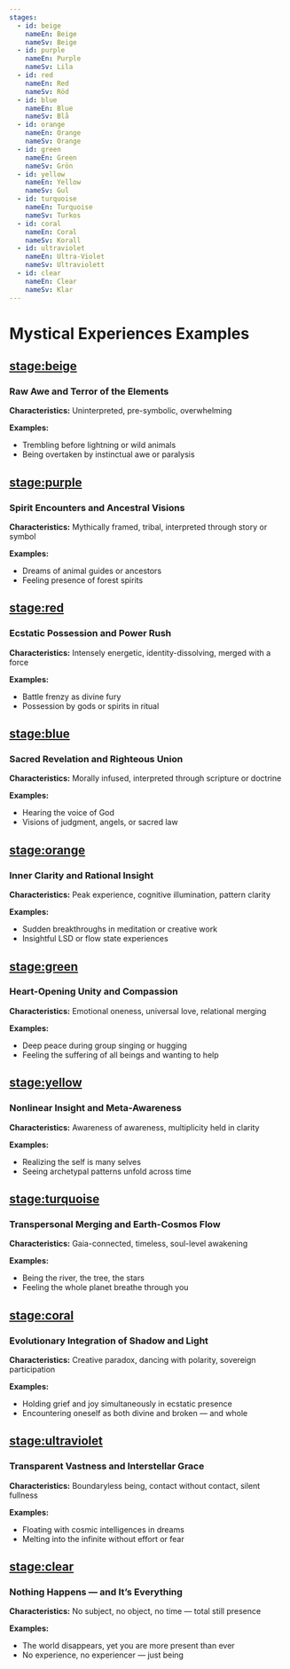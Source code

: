 ```yaml
---
stages:
  - id: beige
    nameEn: Beige
    nameSv: Beige
  - id: purple
    nameEn: Purple
    nameSv: Lila
  - id: red
    nameEn: Red
    nameSv: Röd
  - id: blue
    nameEn: Blue
    nameSv: Blå
  - id: orange
    nameEn: Orange
    nameSv: Orange
  - id: green
    nameEn: Green
    nameSv: Grön
  - id: yellow
    nameEn: Yellow
    nameSv: Gul
  - id: turquoise
    nameEn: Turquoise
    nameSv: Turkos
  - id: coral
    nameEn: Coral
    nameSv: Korall
  - id: ultraviolet
    nameEn: Ultra-Violet
    nameSv: Ultraviolett
  - id: clear
    nameEn: Clear
    nameSv: Klar
---
```


# Mystical Experiences Examples

## <stage:beige>

### Raw Awe and Terror of the Elements

**Characteristics:** Uninterpreted, pre-symbolic, overwhelming

**Examples:**
- Trembling before lightning or wild animals
- Being overtaken by instinctual awe or paralysis

## <stage:purple>

### Spirit Encounters and Ancestral Visions

**Characteristics:** Mythically framed, tribal, interpreted through story or symbol

**Examples:**
- Dreams of animal guides or ancestors
- Feeling presence of forest spirits

## <stage:red>

### Ecstatic Possession and Power Rush

**Characteristics:** Intensely energetic, identity-dissolving, merged with a force

**Examples:**
- Battle frenzy as divine fury
- Possession by gods or spirits in ritual

## <stage:blue>

### Sacred Revelation and Righteous Union

**Characteristics:** Morally infused, interpreted through scripture or doctrine

**Examples:**
- Hearing the voice of God
- Visions of judgment, angels, or sacred law

## <stage:orange>

### Inner Clarity and Rational Insight

**Characteristics:** Peak experience, cognitive illumination, pattern clarity

**Examples:**
- Sudden breakthroughs in meditation or creative work
- Insightful LSD or flow state experiences

## <stage:green>

### Heart-Opening Unity and Compassion

**Characteristics:** Emotional oneness, universal love, relational merging

**Examples:**
- Deep peace during group singing or hugging
- Feeling the suffering of all beings and wanting to help

## <stage:yellow>

### Nonlinear Insight and Meta-Awareness

**Characteristics:** Awareness of awareness, multiplicity held in clarity

**Examples:**
- Realizing the self is many selves
- Seeing archetypal patterns unfold across time

## <stage:turquoise>

### Transpersonal Merging and Earth-Cosmos Flow

**Characteristics:** Gaia-connected, timeless, soul-level awakening

**Examples:**
- Being the river, the tree, the stars
- Feeling the whole planet breathe through you

## <stage:coral>

### Evolutionary Integration of Shadow and Light

**Characteristics:** Creative paradox, dancing with polarity, sovereign participation

**Examples:**
- Holding grief and joy simultaneously in ecstatic presence
- Encountering oneself as both divine and broken — and whole

## <stage:ultraviolet>

### Transparent Vastness and Interstellar Grace

**Characteristics:** Boundaryless being, contact without contact, silent fullness

**Examples:**
- Floating with cosmic intelligences in dreams
- Melting into the infinite without effort or fear

## <stage:clear>

### Nothing Happens — and It’s Everything

**Characteristics:** No subject, no object, no time — total still presence

**Examples:**
- The world disappears, yet you are more present than ever
- No experience, no experiencer — just being

